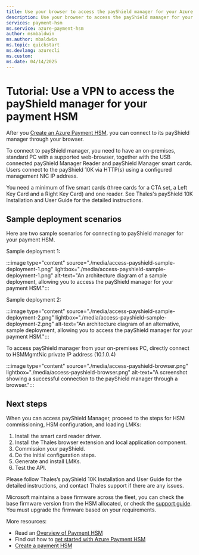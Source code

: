 ```yaml
---
title: Use your browser to access the payShield manager for your Azure Payment HSM
description: Use your browser to access the payShield manager for your Azure Payment HSM
services: payment-hsm
ms.service: azure-payment-hsm
author: msmbaldwin
ms.author: mbaldwin
ms.topic: quickstart
ms.devlang: azurecli
ms.custom:
ms.date: 04/14/2025
---
```


# Tutorial: Use a VPN to access the payShield manager for your payment HSM

After you [Create an Azure Payment HSM](create-payment-hsm.md), you can connect to its payShield manager through your browser.

To connect to payShield manager, you need to have an on-premises, standard PC with a supported web-browser, together with the USB connected payShield Manager Reader and payShield Manager smart cards. Users connect to the payShield 10K via HTTP(s) using a configured management NIC IP address.

You need a minimum of five smart cards (three cards for a CTA set, a Left Key Card and a Right Key Card) and one reader.  See Thales's payShield 10K Installation and User Guide for the detailed instructions.

## Sample deployment scenarios

Here are two sample scenarios for connecting to payShield manager for your payment HSM.

Sample deployment 1:

:::image type="content" source="./media/access-payshield-sample-deployment-1.png" lightbox="./media/access-payshield-sample-deployment-1.png" alt-text="An architecture diagram of a sample deployment, allowing you to access the payShield manager for your payment HSM.":::

Sample deployment 2:

:::image type="content" source="./media/access-payshield-sample-deployment-2.png" lightbox="./media/access-payshield-sample-deployment-2.png" alt-text="An architecture diagram of an alternative, sample deployment, allowing you to access the payShield manager for your payment HSM.":::

To access payShield manager  from your on-premises PC, directly connect to HSMMgmtNic private IP address (10.1.0.4)

:::image type="content" source="./media/access-payshield-browser.png" lightbox="./media/access-payshield-browser.png" alt-text="A screenshot showing a successful connection to the payShield manager through a browser.":::

## Next steps

When you can access payShield Manager, proceed to the steps for HSM commissioning, HSM configuration, and loading LMKs:

1. Install the smart card reader driver.
1. Install the Thales browser extension and local application component.
1. Commission your payShield.
1. Do the initial configuration steps.
1. Generate and install LMKs.
1. Test the API.

Please follow Thales’s payShield 10K Installation and User Guide for the detailed instructions, and contact Thales support if there are any issues.

Microsoft maintains a base firmware across the fleet, you can check the base firmware version from the HSM allocated, or check the [support guide](support-guide.md). You must upgrade the firmware based on your requirements.

More resources:
- Read an [Overview of Payment HSM](overview.md)
- Find out how to [get started with Azure Payment HSM](getting-started.md)
- [Create a payment HSM](create-payment-hsm.md)
